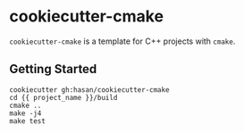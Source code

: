 # cookiecutter-cmake

`cookiecutter-cmake` is a template for C++ projects with `cmake`.

## Getting Started

```
cookiecutter gh:hasan/cookiecutter-cmake
cd {{ project_name }}/build
cmake ..
make -j4
make test
```
